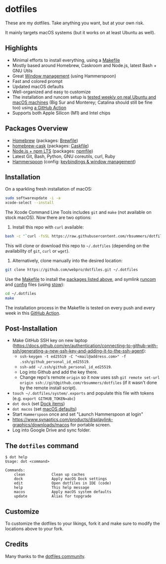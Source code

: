 # dotfiles

These are my dotfiles. Take anything you want, but at your own risk.

It mainly targets macOS systems (but it works on at least Ubuntu as well).

## Highlights

- Minimal efforts to install everything, using a [Makefile](./Makefile)
- Mostly based around Homebrew, Caskroom and Node.js, latest Bash + GNU Utils
- Great [Window management](./config/hammerspoon/README.md) (using Hammerspoon)
- Fast and colored prompt
- Updated macOS defaults
- Well-organized and easy to customize
- The installation and runcom setup is [tested weekly on real Ubuntu and macOS
  machines](https://github.com/webpro/dotfiles/actions) (Big Sur and Monterey;
  Catalina should still be fine too) using [a GitHub
  Action](./.github/workflows/dotfiles-installation.yml)
- Supports both Apple Silicon (M1) and Intel chips

## Packages Overview

- [Homebrew](https://brew.sh) (packages: [Brewfile](./install/Brewfile))
- [homebrew-cask](https://github.com/Homebrew/homebrew-cask) (packages: [Caskfile](./install/Caskfile))
- [Node.js + npm LTS](https://nodejs.org/en/download/) (packages: [npmfile](./install/npmfile))
- Latest Git, Bash, Python, GNU coreutils, curl, Ruby
- [Hammerspoon](https://www.hammerspoon.org) (config: [keybindings & window management](./config/hammerspoon))

## Installation

On a sparkling fresh installation of macOS:

```bash
sudo softwareupdate -i -a
xcode-select --install
```

The Xcode Command Line Tools includes `git` and `make` (not available on stock macOS). Now there are two options:

1. Install this repo with `curl` available:

```bash
bash -c "`curl -fsSL https://raw.githubusercontent.com/rbsummers/dotfiles/master/remote-install.sh`"
```

This will clone or download this repo to `~/.dotfiles` (depending on the availability of `git`, `curl` or `wget`).

1. Alternatively, clone manually into the desired location:

```bash
git clone https://github.com/webpro/dotfiles.git ~/.dotfiles
```

Use the [Makefile](./Makefile) to install the [packages listed above](#packages-overview), and symlink
[runcom](./runcom) and [config](./config) files (using [stow](https://www.gnu.org/software/stow/)):

```bash
cd ~/.dotfiles
make
```

The installation process in the Makefile is tested on every push and every week in this
[GitHub Action](https://github.com/webpro/dotfiles/actions).

## Post-Installation

- Make GitHub SSH key on new laptop (https://docs.github.com/en/authentication/connecting-to-github-with-ssh/generating-a-new-ssh-key-and-adding-it-to-the-ssh-agent):
  - `ssh-keygen -t ed25519 -C "<mail@address.com>" -f .ssh/github_personal_id_ed25519`.
  - `ssh-add ~/.ssh/github_personal_id_ed25519`.
  - Log into Github and add the key there.
  - Change repo's remote `origin` so it now uses ssh `git remote set-url origin ssh://git@github.com/rbsummers/dotfiles` (if it wasn't done by the remote install script).
- `touch ~/.dotfiles/system/.exports` and populate this file with tokens (e.g. `export GITHUB_TOKEN=abc`)
- `dot dock` (set [Dock items](./macos/dock.sh))
- `dot macos` (set [macOS defaults](./macos/defaults.sh))
- Start `Hammerspoon` once and set "Launch Hammerspoon at login"
- https://www.synaptics.com/products/displaylink-graphics/downloads/macos for portable screen.
- Log into Google Drive and sync folder.

## The `dotfiles` command

```
$ dot help
Usage: dot <command>

Commands:
    clean            Clean up caches
    dock             Apply macOS Dock settings
    edit             Open dotfiles in IDE (code)
    help             This help message
    macos            Apply macOS system defaults
    update           Alias for topgrade
```

## Customize

To customize the dotfiles to your likings, fork it and make sure to modify the locations above to your fork.

## Credits

Many thanks to the [dotfiles community](https://dotfiles.github.io).
